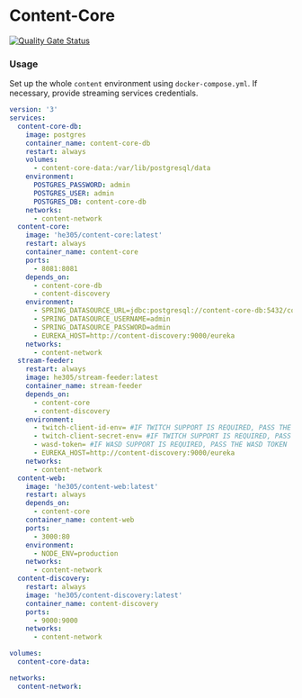 # Content-Core

[![Quality Gate Status](https://sonarcloud.io/api/project_badges/measure?project=he305_content-core&metric=alert_status)](https://sonarcloud.io/summary/new_code?id=he305_content-core)

### Usage

Set up the whole `content` environment using `docker-compose.yml`. If necessary, provide streaming services credentials.

```yaml
version: '3'
services:
  content-core-db:
    image: postgres
    container_name: content-core-db
    restart: always
    volumes:
      - content-core-data:/var/lib/postgresql/data
    environment:
      POSTGRES_PASSWORD: admin
      POSTGRES_USER: admin
      POSTGRES_DB: content-core-db
    networks:
      - content-network
  content-core:
    image: 'he305/content-core:latest'
    restart: always
    container_name: content-core
    ports:
      - 8081:8081
    depends_on:
      - content-core-db
      - content-discovery
    environment:
      - SPRING_DATASOURCE_URL=jdbc:postgresql://content-core-db:5432/content-core-db
      - SPRING_DATASOURCE_USERNAME=admin
      - SPRING_DATASOURCE_PASSWORD=admin
      - EUREKA_HOST=http://content-discovery:9000/eureka
    networks:
      - content-network
  stream-feeder:
    restart: always
    image: he305/stream-feeder:latest
    container_name: stream-feeder
    depends_on:
      - content-core
      - content-discovery
    environment:
      - twitch-client-id-env= #IF TWITCH SUPPORT IS REQUIRED, PASS THE TWITCH CLIENT ID 
      - twitch-client-secret-env= #IF TWITCH SUPPORT IS REQUIRED, PASS THE TWITCH CLIENT SECRET 
      - wasd-token= #IF WASD SUPPORT IS REQUIRED, PASS THE WASD TOKEN
      - EUREKA_HOST=http://content-discovery:9000/eureka
    networks:
      - content-network
  content-web:
    image: 'he305/content-web:latest'
    restart: always
    depends_on:
      - content-core
    container_name: content-web
    ports:
      - 3000:80
    environment:
      - NODE_ENV=production
    networks:
      - content-network
  content-discovery:
    restart: always
    image: 'he305/content-discovery:latest'
    container_name: content-discovery
    ports:
      - 9000:9000
    networks:
      - content-network

volumes:
  content-core-data:

networks:
  content-network:
```
